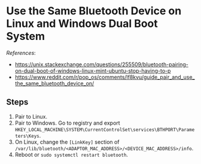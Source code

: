 # Use the Same Bluetooth Device on Linux and Windows Dual Boot System

*References*:

- https://unix.stackexchange.com/questions/255509/bluetooth-pairing-on-dual-boot-of-windows-linux-mint-ubuntu-stop-having-to-p
- https://www.reddit.com/r/pop_os/comments/lf8kvu/guide_pair_and_use_the_same_bluetooth_device_on/

## Steps

1. Pair to Linux.
2. Pair to Windows. Go to registry and export `HKEY_LOCAL_MACHINE\SYSTEM\CurrentControlSet\services\BTHPORT\Parameters\Keys`.
3. On Linux, change the `[LinkKey]` section of `/var/lib/bluetooth/<ADAPTOR_MAC_ADDRESS>/<DEVICE_MAC_ADDRESS>/info`.
4. Reboot or `sudo systemctl restart bluetooth`.
